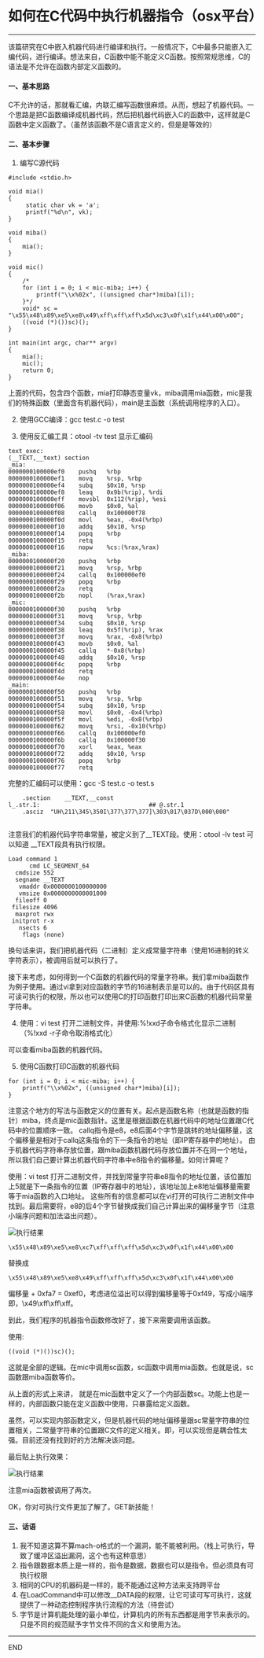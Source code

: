 # 如何在C代码中执行机器指令（osx平台）
-----------------------------------------

该篇研究在C中嵌入机器代码进行编译和执行。一般情况下，C中最多只能嵌入汇编代码，进行编译。想法来自，C函数中能不能定义C函数。按照常规思维，C的语法是不允许在函数内部定义函数的。

#### 一、基本思路

C不允许的话，那就看汇编，内联汇编写函数很麻烦。从而，想起了机器代码。一个思路是把C函数编译成机器代码，然后把机器代码嵌入C的函数中，这样就是C函数中定义函数了。（虽然该函数不是C语言定义的，但是是等效的）

#### 二、基本步骤

1. 编写C源代码

```
#include <stdio.h>

void mia()
{
	 static char vk = 'a';
	 printf("%d\n", vk);
}

void miba()
{
    mia();
}

void mic()
{
    /*
    for (int i = 0; i < mic-miba; i++) {
        printf("\\x%02x", ((unsigned char*)miba)[i]);
    }*/
    void* sc = "\x55\x48\x89\xe5\xe8\x49\xff\xff\xff\x5d\xc3\x0f\x1f\x44\x00\x00";
    ((void (*)())sc)();
}

int main(int argc, char** argv)
{
	mia();
    mic();
	return 0;
}

```
上面的代码，包含四个函数，mia打印静态变量vk，miba调用mia函数，mic是我们的特殊函数（里面含有机器代码），main是主函数（系统调用程序的入口）。

2. 使用GCC编译：gcc test.c -o test

3. 使用反汇编工具：otool -tv test 显示汇编码

```
text_exec:
(__TEXT,__text) section
_mia:
0000000100000ef0	pushq	%rbp
0000000100000ef1	movq	%rsp, %rbp
0000000100000ef4	subq	$0x10, %rsp
0000000100000ef8	leaq	0x9b(%rip), %rdi
0000000100000eff	movsbl	0x112(%rip), %esi
0000000100000f06	movb	$0x0, %al
0000000100000f08	callq	0x100000f78
0000000100000f0d	movl	%eax, -0x4(%rbp)
0000000100000f10	addq	$0x10, %rsp
0000000100000f14	popq	%rbp
0000000100000f15	retq
0000000100000f16	nopw	%cs:(%rax,%rax)
_miba:
0000000100000f20	pushq	%rbp
0000000100000f21	movq	%rsp, %rbp
0000000100000f24	callq	0x100000ef0
0000000100000f29	popq	%rbp
0000000100000f2a	retq
0000000100000f2b	nopl	(%rax,%rax)
_mic:
0000000100000f30	pushq	%rbp
0000000100000f31	movq	%rsp, %rbp
0000000100000f34	subq	$0x10, %rsp
0000000100000f38	leaq	0x5f(%rip), %rax
0000000100000f3f	movq	%rax, -0x8(%rbp)
0000000100000f43	movb	$0x0, %al
0000000100000f45	callq	*-0x8(%rbp)
0000000100000f48	addq	$0x10, %rsp
0000000100000f4c	popq	%rbp
0000000100000f4d	retq
0000000100000f4e	nop
_main:
0000000100000f50	pushq	%rbp
0000000100000f51	movq	%rsp, %rbp
0000000100000f54	subq	$0x10, %rsp
0000000100000f58	movl	$0x0, -0x4(%rbp)
0000000100000f5f	movl	%edi, -0x8(%rbp)
0000000100000f62	movq	%rsi, -0x10(%rbp)
0000000100000f66	callq	0x100000ef0
0000000100000f6b	callq	0x100000f30
0000000100000f70	xorl	%eax, %eax
0000000100000f72	addq	$0x10, %rsp
0000000100000f76	popq	%rbp
0000000100000f77	retq

```
完整的汇编码可以使用：gcc -S test.c -o test.s

```
	.section	__TEXT,__const
l_.str.1:                               ## @.str.1
	.asciz	"UH\211\345\350I\377\377\377]\303\017\037D\000\000"
	
```
注意我们的机器代码字符串常量，被定义到了__TEXT段。使用：otool -lv test 可以知道 __TEXT段具有执行权限。

```
Load command 1
      cmd LC_SEGMENT_64
  cmdsize 552
  segname __TEXT
   vmaddr 0x0000000100000000
   vmsize 0x0000000000001000
  fileoff 0
 filesize 4096
  maxprot rwx
 initprot r-x
   nsects 6
    flags (none)

```

换句话来讲，我们把机器代码（二进制）定义成常量字符串（使用16进制的转义字符表示），被调用后就可以执行了。

接下来考虑，如何得到一个C函数的机器代码的常量字符串。我们拿miba函数作为例子使用。通过vi拿到对应函数的字节的16进制表示是可以的。由于代码区具有可读可执行的权限，所以也可以使用C的打印函数打印出来C函数的机器代码常量字符串。

4. 使用：vi test 打开二进制文件，并使用:%!xxd子命令格式化显示二进制（%!xxd -r子命令取消格式化）

可以查看miba函数的机器代码。

5. 使用C函数打印C函数的机器代码

```
for (int i = 0; i < mic-miba; i++) {
    printf("\\x%02x", ((unsigned char*)miba)[i]);
}

```

注意这个地方的写法与函数定义的位置有关。起点是函数名称（也就是函数的指针）miba，终点是mic函数指针。这里是根据函数在机器代码中的地址位置跟C代码中的位置顺序一致。
callq指令是e8，e8后面4个字节是跳转的地址偏移量，这个偏移量是相对于callq这条指令的下一条指令的地址（即IP寄存器中的地址）。
由于机器代码字符串存放位置，跟miba函数机器代码存放位置并不在同一个地址，所以我们自己要计算出机器代码字符串中e8指令的偏移量。如何计算呢？

使用：vi test 打开二进制文件，并找到常量字符串e8指令的地址位置，该位置加上5就是下一条指令的位置（IP寄存器中的地址），该地址加上e8地址偏移量需要等于mia函数的入口地址。
这些所有的信息都可以在vi打开的可执行二进制文件中找到。最后需要将，e8的后4个字节替换成我们自己计算出来的偏移量字节（注意小端序问题和加法溢出问题）。

![执行结果](http://arvinsfj.github.io/public/ctt/documents/testasm/mc.png)

```
\x55\x48\x89\xe5\xe8\xc7\xff\xff\xff\x5d\xc3\x0f\x1f\x44\x00\x00
```
替换成
```
\x55\x48\x89\xe5\xe8\x49\xff\xff\xff\x5d\xc3\x0f\x1f\x44\x00\x00
```

偏移量 + 0xfa7 = 0xef0，考虑进位溢出可以得到偏移量等于0xf49，写成小端序即，\x49\xff\xff\xff。

到此，我们程序的机器指令函数修改好了，接下来需要调用该函数。

使用:
```
((void (*)())sc)();
```

这就是全部的逻辑。在mic中调用sc函数，sc函数中调用mia函数。也就是说，sc函数跟miba函数等价。

从上面的形式上来讲， 就是在mic函数中定义了一个内部函数sc。功能上也是一样的，内部函数只能在定义函数中使用，只暴露给定义函数。

虽然，可以实现内部函数定义，但是机器代码的地址偏移量跟sc常量字符串的位置相关，二常量字符串的位置跟C文件的定义相关。即，可以实现但是耦合性太强。目前还没有找到好的方法解决该问题。

最后贴上执行效果：

![执行结果](http://arvinsfj.github.io/public/ctt/documents/testasm/mcr.png)

注意mia函数被调用了两次。

OK，你对可执行文件更加了解了。GET新技能！


#### 三、话语

1. 我不知道这算不算mach-o格式的一个漏洞，能不能被利用。（栈上可执行，导致了缓冲区溢出漏洞，这个也有这种意思）
2. 指令跟数据本质上是一样的，指令是数据，数据也可以是指令。但必须具有可执行权限
3. 相同的CPU的机器码是一样的，能不能通过这种方法来支持跨平台
4. 在LoadCommand中可以修改__DATA段的权限，让它可读可写可执行，这就提供了一种动态控制程序执行流程的方法（待尝试）
5. 字节是计算机能处理的最小单位，计算机内的所有东西都是用字节来表示的。只是不同的规范赋予字节文件不同的含义和使用方法。

---------------------------------------------

END

